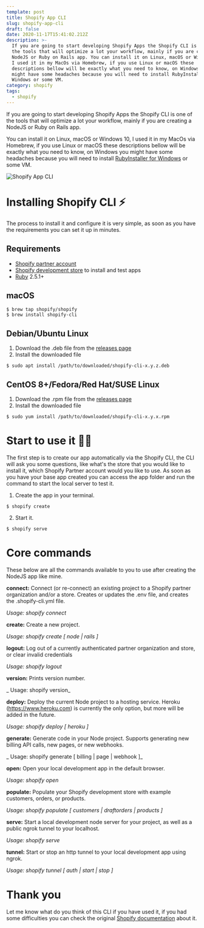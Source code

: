 ```yaml
---
template: post
title: Shopify App CLI
slug: shopify-app-cli
draft: false
date: 2020-11-17T15:41:02.212Z
description: >-
  If you are going to start developing Shopify Apps the Shopify CLI is one of
  the tools that will optimize a lot your workflow, mainly if you are creating a
  NodeJS or Ruby on Rails app. You can install it on Linux, macOS or Windows 10,
  I used it in my MacOs via Homebrew, if you use Linux or macOS these
  descriptions bellow will be exactly what you need to know, on Windows you
  might have some headaches because you will need to install RubyInstaller for
  Windows or some VM.
category: shopify
tags:
  - shopify
---
```

If you are going to start developing Shopify Apps the Shopify CLI is one of the tools that will optimize a lot your workflow, mainly if you are creating a NodeJS or Ruby on Rails app.

You can install it on Linux, macOS or Windows 10, I used it in my MacOs via Homebrew, if you use Linux or macOS these descriptions bellow will be exactly what you need to know, on Windows you might have some headaches because you will need to install [RubyInstaller for Windows](https://rubyinstaller.org/downloads/) or some VM.

![Shopify App CLI](https://i.imgur.com/tcEmFqf.png "Shopify App CLI")

# Installing Shopify CLI ⚡️

The process to install it and configure it is very simple, as soon as you have the requirements you can set it up in minutes.

## Requirements

* [Shopify partner account](https://partners.shopify.com/signup)
* [Shopify development store](https://help.shopify.com/en/partners/dashboard/development-stores#create-a-development-store) to install and test apps
* [Ruby](https://www.ruby-lang.org/) 2.5.1+

## macOS

```
$ brew tap shopify/shopify
$ brew install shopify-cli
```

## Debian/Ubuntu Linux

1. Download the .deb file from the [releases page](https://github.com/Shopify/shopify-app-cli/releases)
2. Install the downloaded file


```
$ sudo apt install /path/to/downloaded/shopify-cli-x.y.z.deb
```

## CentOS 8+/Fedora/Red Hat/SUSE Linux

1. Download the .rpm file from the [releases page](https://github.com/Shopify/shopify-app-cli/releases)
2. Install the downloaded file


```
$ sudo yum install /path/to/downloaded/shopify-cli-x.y.x.rpm
```

# Start to use it 👨‍💻

The first step is to create our app automatically via the Shopify CLI, the CLI will ask you some questions, like what's the store that you would like to install it, which Shopify Partner account would you like to use. As soon as you have your base app created you can access the app folder and run the command to start the local server to test it.

1. Create the app in your terminal.


```
$ shopify create
```

2. Start it.


```
$ shopify serve
```

# Core commands

These below are all the commands available to you to use after creating the NodeJS app like mine.

**connect:** Connect (or re-connect) an existing project to a Shopify partner organization and/or a store. Creates or updates the .env file, and creates the .shopify-cli.yml file.

  _Usage: shopify connect_

**create:** Create a new project.

  _Usage: shopify create \[ node | rails ]_

**logout:** Log out of a currently authenticated partner organization and store, or clear invalid credentials

  _Usage: shopify logout_

**version:** Prints version number.

_  Usage: shopify version_

**deploy:** Deploy the current Node project to a hosting service. Heroku (https://www.heroku.com) is currently the only option, but more will be added in the future.

  _Usage: shopify deploy \[ heroku ]_

**generate:** Generate code in your Node project. Supports generating new billing API calls, new pages, or new webhooks.

 _ Usage: shopify generate \[ billing | page | webhook ]_

**open:** Open your local development app in the default browser.

  _Usage: shopify open_

**populate:** Populate your Shopify development store with example customers, orders, or products.

  _Usage: shopify populate \[ customers | draftorders | products ]_

**serve:** Start a local development node server for your project, as well as a public ngrok tunnel to your localhost.

  _Usage: shopify serve_

**tunnel:** Start or stop an http tunnel to your local development app using ngrok.

  _Usage: shopify tunnel \[ auth | start | stop ]_

# Thank you

Let me know what do you think of this CLI if you have used it, if you had some difficulties you can check the original [Shopify documentation](https://shopify.github.io/shopify-app-cli/) about it.
